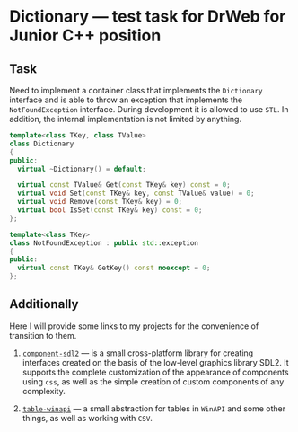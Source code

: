 # Dictionary — test task for DrWeb for Junior C++ position

## Task

Need to implement a container class that implements the `Dictionary` interface and is able to throw an exception that implements the `NotFoundException` interface. During development it is allowed to use `STL`. In addition, the internal implementation is not limited by anything.

```cpp
template<class TKey, class TValue>
class Dictionary
{
public:
  virtual ~Dictionary() = default;

  virtual const TValue& Get(const TKey& key) const = 0;
  virtual void Set(const TKey& key, const TValue& value) = 0;
  virtual void Remove(const TKey& key) = 0;
  virtual bool IsSet(const TKey& key) const = 0;
};
```

```cpp
template<class TKey>
class NotFoundException : public std::exception
{
public:
  virtual const TKey& GetKey() const noexcept = 0;
};
```


## Additionally

Here I will provide some links to my projects for the convenience of transition to them.

1. [`component-sdl2`](https://github.com/i582/component-sdl2) — is a small cross-platform library for creating interfaces created on the basis of the low-level graphics library SDL2. It supports the complete customization of the appearance of components using `css`, as well as the simple creation of custom components of any complexity.

2. [`table-winapi`](https://github.com/i582/HLProgramming/tree/new/4/tables-1/tables-1) — a small abstraction for tables in `WinAPI` and some other things, as well as working with `CSV`.
